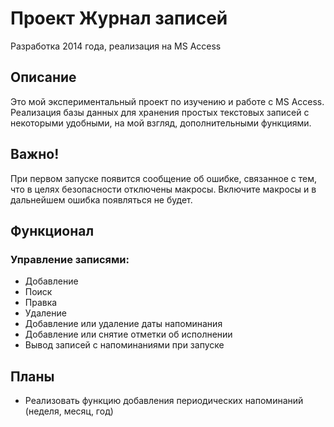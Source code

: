 # Проект Журнал записей
Разработка 2014 года, реализация на MS Access
## Описание
Это мой экспериментальный проект по изучению и работе с MS Access. Реализация базы данных для хранения простых текстовых записей с некоторыми удобными, на мой взгляд, дополнительными функциями.

## Важно!
При первом запуске появится сообщение об ошибке, связанное с тем, что в целях безопасности отключены макросы. Включите макросы и в дальнейшем ошибка появляться не будет.
## Функционал
### Управление записями:
- Добавление
- Поиск
- Правка
- Удаление
- Добавление или удаление даты напоминания
- Добавление или снятие отметки об исполнении
- Вывод записей с напоминаниями при запуске

## Планы
- Реализовать функцию добавления периодических напоминаний (неделя, месяц, год)
